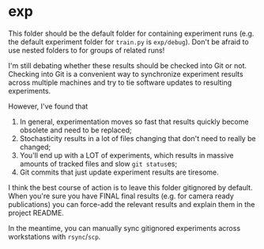 # exp

This folder should be the default folder for containing experiment runs (e.g.
the default experiment folder for `train.py` is `exp/debug`). Don't be afraid
to use nested folders to for groups of related runs!

I'm still debating whether these results should be checked into Git or not.
Checking into Git is a convenient way to synchronize experiment results across
multiple machines and try to tie software updates to resulting experiments.

However, I've found that

1. In general, experimentation moves so fast that results quickly become
   obsolete and need to be replaced;
2. Stochasticity results in a lot of files changing that don't need to
   really be changed;
3. You'll end up with a LOT of experiments, which results in massive amounts
   of tracked files and slow `git status`es;
4. Git commits that just update experiment results are tiresome.

I think the best course of action is to leave this folder gitignored by
default. When you're sure you have FINAL final results (e.g.  for camera ready
publications) you can force-add the relevant results and explain them in the
project README.

In the meantime, you can manually sync gitignored experiments across
workstations with `rsync`/`scp`.
